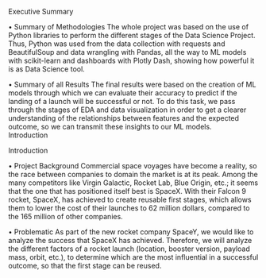 Executive Summary

•	Summary of Methodologies
The whole project was based on the use of Python libraries to perform the different stages of the Data Science Project. Thus, Python was used from the data collection with requests and BeautifulSoup and data wrangling with Pandas, all the way to ML models with scikit-learn and dashboards with Plotly Dash, showing how powerful it is as Data Science tool.

•	Summary of all Results
The final results were based on the creation of ML models through which we can evaluate their accuracy to predict if the landing of a launch will be successful or not. To do this task, we pass through the stages of EDA and data visualization in order to get a clearer understanding of the relationships between features and the expected outcome, so we can transmit these insights to our ML models.  
Introduction

Introduction

•	Project Background
Commercial space voyages have become a reality, so the race between companies to domain the market is at its peak. Among the many competitors like Virgin Galactic, Rocket Lab, Blue Origin, etc.; it seems that the one that has positioned itself best is SpaceX. With their Falcon 9 rocket, SpaceX, has achieved to create reusable first stages, which allows them to lower the cost of their launches to 62 million dollars, compared to the 165 million of other companies. 

•	Problematic
As part of the new rocket company SpaceY, we would like to analyze the success that SpaceX has achieved. Therefore, we will analyze the different factors of a rocket launch (location, booster version, payload mass, orbit, etc.), to determine which are the most influential in a successful outcome, so that the first stage can be reused. 
